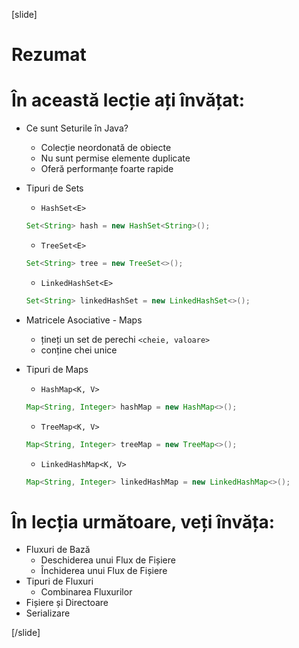 [slide]
# Rezumat


# În această lecție ați învățat:

- Ce sunt Seturile în Java?
     - Colecție neordonată de obiecte
     - Nu sunt permise elemente duplicate
     - Oferă performanțe foarte rapide
- Tipuri de Sets
    - `HashSet<E>`
   ```java
   Set<String> hash = new HashSet<String>();
   ```
    - `TreeSet<E>`
    ```java
    Set<String> tree = new TreeSet<>();
    ```
    - `LinkedHashSet<E>`
    ```java
    Set<String> linkedHashSet = new LinkedHashSet<>();
    ```

- Matricele Asociative - Maps
     - țineți un set de perechi `<cheie, valoare>`
     - conține chei unice

- Tipuri de Maps
    - `HashMap<K, V>`
    ```java
    Map<String, Integer> hashMap = new HashMap<>();
    ```
    - `TreeMap<K, V>`
    ```java
    Map<String, Integer> treeMap = new TreeMap<>();
    ```
    - `LinkedHashMap<K, V>`
    ```java
    Map<String, Integer> linkedHashMap = new LinkedHashMap<>();
    ```
    
# În lecția următoare, veți învăța:

- Fluxuri de Bază
     - Deschiderea unui Flux de Fișiere
     - Închiderea unui Flux de Fișiere
- Tipuri de Fluxuri
     - Combinarea Fluxurilor
- Fișiere și Directoare
- Serializare

[/slide]